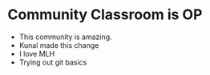 # Community Classroom is OP

- This community is amazing.
- Kunal made this change
- I love MLH
- Trying out git basics
